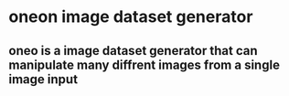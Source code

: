 # oneon image dataset generator
## oneo is a image dataset generator that can manipulate many diffrent images from a single image input

